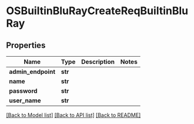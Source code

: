# OSBuiltinBluRayCreateReqBuiltinBluRay

## Properties
Name | Type | Description | Notes
------------ | ------------- | ------------- | -------------
**admin_endpoint** | **str** |  | 
**name** | **str** |  | 
**password** | **str** |  | 
**user_name** | **str** |  | 

[[Back to Model list]](../README.md#documentation-for-models) [[Back to API list]](../README.md#documentation-for-api-endpoints) [[Back to README]](../README.md)


